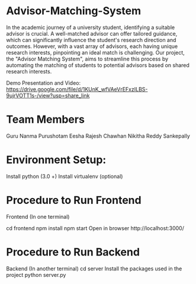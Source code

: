 # Advisor-Matching-System

In the academic journey of a university student, identifying a suitable advisor is crucial. A well-matched advisor can offer tailored guidance, which can significantly influence the student's research direction and outcomes. However, with a vast array of advisors, each having unique research interests, pinpointing an ideal match is challenging. Our project, the "Advisor Matching System", aims to streamline this process by automating the matching of students to potential advisors based on shared research interests.

Demo Presentation and Video: https://drive.google.com/file/d/1KUnK_wfVAeVrEFxzILBS-9ujrVOTT1s-/view?usp=share_link

# Team Members

Guru Nanma Purushotam Eesha Rajesh Chawhan Nikitha Reddy Sankepally

# Environment Setup:

Install python (3.0 +)
Install virtualenv (optional)

# Procedure to Run Frontend

Frontend (In one terminal)

cd frontend
npm install
npm start
Open in browser http://localhost:3000/
    
# Procedure to Run Backend

Backend (In another terminal)
cd server
Install the packages used in the project 
python server.py
